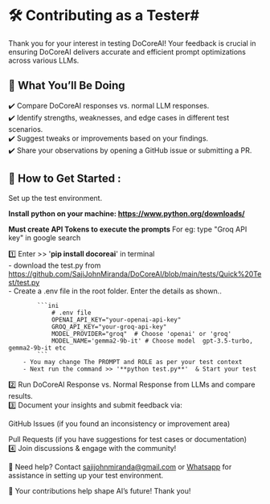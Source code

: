 # 🛠️ Contributing as a Tester#  
Thank you for your interest in testing DoCoreAI! Your feedback is crucial in ensuring DoCoreAI delivers accurate and efficient prompt optimizations across various LLMs.  

## 🚀 What You’ll Be Doing  
✔️ Compare DoCoreAI responses vs. normal LLM responses.  
✔️ Identify strengths, weaknesses, and edge cases in different test scenarios.  
✔️ Suggest tweaks or improvements based on your findings.  
✔️ Share your observations by opening a GitHub issue or submitting a PR.

## 📝 How to Get Started :  
Set up the test environment.  

**Install python on your machine: https://www.python.org/downloads/**  

**Must create API Tokens to execute the prompts**  For eg: type "Groq API key" in google search  

1️⃣ Enter >> '**pip install docoreai**' in terminal  
        - download the test.py from https://github.com/SajiJohnMiranda/DoCoreAI/blob/main/tests/Quick%20Test/test.py  
        - Create a .env file in the root folder. Enter the details as shown..

            ```ini
                # .env file
                OPENAI_API_KEY="your-openai-api-key"  
                GROQ_API_KEY="your-groq-api-key"  
                MODEL_PROVIDER="groq"  # Choose 'openai' or 'groq'  
                MODEL_NAME='gemma2-9b-it' # Choose model  gpt-3.5-turbo, gemma2-9b-it etc  
            ```
        - You may change The PROMPT and ROLE as per your test context  
        - Next run the command >> '**python test.py**'  & Start your test  

2️⃣ Run DoCoreAI Response vs. Normal Response from LLMs and compare results.  
3️⃣ Document your insights and submit feedback via:

GitHub Issues (if you found an inconsistency or improvement area)

Pull Requests (if you have suggestions for test cases or documentation)  
4️⃣ Join discussions & engage with the community!  

📩 Need help? Contact sajijohnmiranda@gmail.com or [Whatsapp](https://wa.me/+919663522720) for assistance in setting up your test environment.  

🎯 Your contributions help shape AI’s future! Thank you!  

